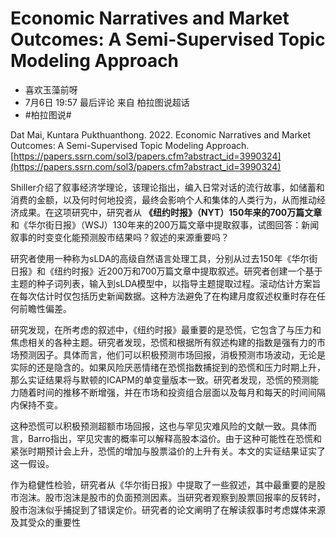 
# Economic Narratives and Market Outcomes: A Semi-Supervised Topic Modeling Approach


- 喜欢玉藻前呀
- 7月6日 19:57 最后评论 来自 柏拉图说超话
- #柏拉图说#


Dat Mai, Kuntara Pukthuanthong. 2022. Economic Narratives and Market Outcomes: A Semi-Supervised Topic Modeling Approach. [https://papers.ssrn.com/sol3/papers.cfm?abstract_id=3990324](https://papers.ssrn.com/sol3/papers.cfm?abstract_id=3990324)


Shiller介绍了叙事经济学理论，该理论指出，编入日常对话的流行故事，如储蓄和消费的金额，以及何时何地投资，最终会影响个人和集体的人类行为，从而推动经济成果。在这项研究中，研究者从 **《纽约时报》（NYT）150年来的700万篇文章** 和《华尔街日报》（WSJ）130年来的200万篇文章中提取叙事，试图回答：新闻叙事的时变变化能预测股市结果吗？叙述的来源重要吗？

研究者使用一种称为sLDA的高级自然语言处理工具，分别从过去150年《华尔街日报》和《纽约时报》近200万和700万篇文章中提取叙述。研究者创建一个基于主题的种子词列表，输入到sLDA模型中，以指导主题提取过程。滚动估计方案旨在每次估计时仅包括历史新闻数据。这种方法避免了在构建月度叙述权重时存在任何前瞻性偏差。

研究发现，在所考虑的叙述中，《纽约时报》最重要的是恐慌，它包含了与压力和焦虑相关的各种主题。研究者发现，恐慌和根据所有叙述构建的指数是强有力的市场预测因子。具体而言，他们可以积极预测市场回报，消极预测市场波动，无论是实际的还是隐含的。如果风险厌恶情绪在恐慌指数捕捉到的恐慌和压力时期上升，那么实证结果将与默顿的ICAPM的单变量版本一致。研究者发现，恐慌的预测能力随着时间的推移不断增强，并在市场和投资组合层面以及每月和每天的时间间隔内保持不变。

这种恐慌可以积极预测超额市场回报，这也与罕见灾难风险的文献一致。具体而言，Barro指出，罕见灾害的概率可以解释高股本溢价。由于这种可能性在恐慌和紧张时期预计会上升，恐慌的增加与股票溢价的上升有关。本文的实证结果证实了这一假设。

作为稳健性检验，研究者从《华尔街日报》中提取了一些叙述，其中最重要的是股市泡沫。股市泡沫是股市的负面预测因素。当研究者观察到股票回报率的反转时，股市泡沫似乎捕捉到了错误定价。研究者的论文阐明了在解读叙事时考虑媒体来源及其受众的重要性

